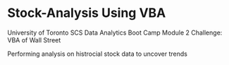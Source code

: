 # Stock-Analysis Using VBA
University of Toronto SCS Data Analytics Boot Camp Module 2 Challenge: VBA of Wall Street

Performing analysis on histrocial stock data to uncover trends

